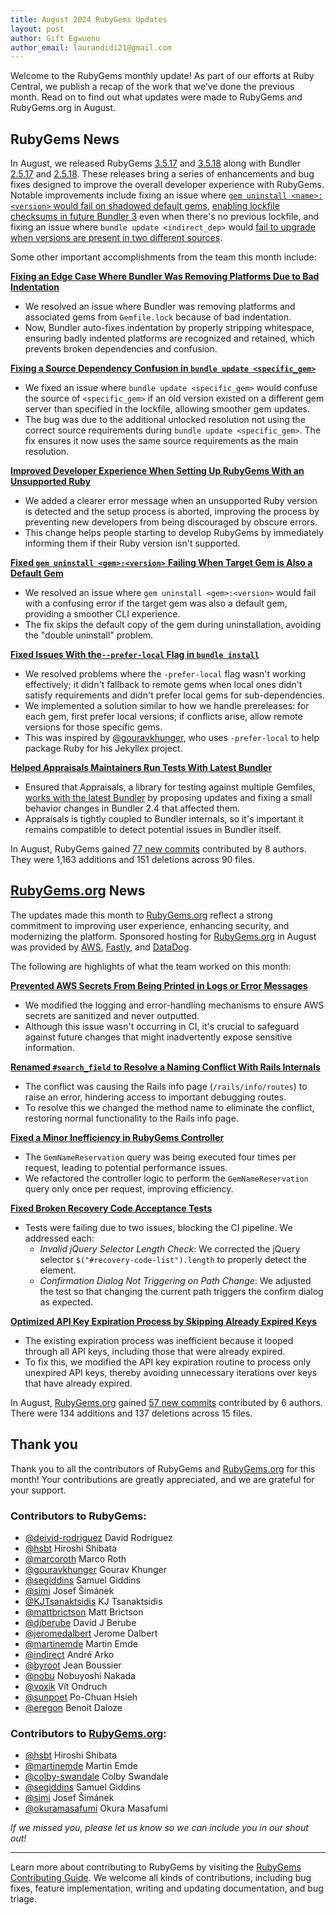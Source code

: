```yaml
---
title: August 2024 RubyGems Updates
layout: post
author: Gift Egwuenu
author_email: laurandidi21@gmail.com
---
```


Welcome to the RubyGems monthly update! As part of our efforts at Ruby Central, we publish a recap of the work that we’ve done the previous month. Read on to find out what updates were made to RubyGems and RubyGems.org in August.

## RubyGems News

In August, we released RubyGems [3.5.17](https://github.com/rubygems/rubygems/blob/master/CHANGELOG.md#3517--2024-08-01) and [3.5.18](https://github.com/rubygems/rubygems/blob/master/CHANGELOG.md#3518--2024-08-26) along with Bundler [2.5.17](https://github.com/rubygems/rubygems/blob/master/bundler/CHANGELOG.md#2517-august-1-2024) and [2.5.18](https://github.com/rubygems/rubygems/blob/master/bundler/CHANGELOG.md#2518-august-26-2024). These releases bring a series of enhancements and bug fixes designed to improve the overall developer experience with RubyGems. Notable improvements include fixing an issue where [`gem uninstall <name>:<version>` would fail on shadowed default gems](https://github.com/rubygems/rubygems/pull/7949), [enabling lockfile checksums in future Bundler 3](https://github.com/rubygems/rubygems/pull/7805) even when there's no previous lockfile, and fixing an issue where `bundle update <indirect_dep>` would [fail to upgrade when versions are present in two different sources](https://github.com/rubygems/rubygems/pull/7915).

Some other important accomplishments from the team this month include:

[**Fixing an Edge Case Where Bundler Was Removing Platforms Due to Bad Indentation**](https://github.com/rubygems/rubygems/pull/7916)

- We resolved an issue where Bundler was removing platforms and associated gems from `Gemfile.lock` because of bad indentation.
- Now, Bundler auto-fixes indentation by properly stripping whitespace, ensuring badly indented platforms are recognized and retained, which prevents broken dependencies and confusion.

[**Fixing a Source Dependency Confusion in `bundle update <specific_gem>`**](https://github.com/rubygems/rubygems/pull/7915)

- We fixed an issue where `bundle update <specific_gem>` would confuse the source of `<specific_gem>` if an old version existed on a different gem server than specified in the lockfile, allowing smoother gem updates.
- The bug was due to the additional unlocked resolution not using the correct source requirements during `bundle update <specific_gem>`. The fix ensures it now uses the same source requirements as the main resolution.

[**Improved Developer Experience When Setting Up RubyGems With an Unsupported Ruby**](https://github.com/rubygems/rubygems/pull/7942)

- We added a clearer error message when an unsupported Ruby version is detected and the setup process is aborted, improving the process by preventing new developers from being discouraged by obscure errors.
- This change helps people starting to develop RubyGems by immediately informing them if their Ruby version isn't supported.

[**Fixed `gem uninstall <gem>:<version>`** **Failing When Target Gem is Also a Default Gem**](https://github.com/rubygems/rubygems/pull/7949)

- We resolved an issue where `gem uninstall <gem>:<version>` would fail with a confusing error if the target gem was also a default gem, providing a smoother CLI experience.
- The fix skips the default copy of the gem during uninstallation, avoiding the "double uninstall" problem.

[**Fixed Issues With the`--prefer-local` Flag in `bundle install`**](https://github.com/rubygems/rubygems/pull/7951)

- We resolved problems where the `-prefer-local` flag wasn't working effectively; it didn't fallback to remote gems when local ones didn't satisfy requirements and didn't prefer local gems for sub-dependencies.
- We implemented a solution similar to how we handle prereleases: for each gem, first prefer local versions; if conflicts arise, allow remote versions for those specific gems.
- This was inspired by [@gouravkhunger](https://github.com/gouravkhunger), who uses `-prefer-local` to help package Ruby for his Jekyllex project.

[**Helped Appraisals Maintainers Run Tests With Latest Bundler**](https://github.com/rubygems/rubygems/pull/7950)

- Ensured that Appraisals, a library for testing against multiple Gemfiles, [works with the latest Bundler](https://github.com/thoughtbot/appraisal/pull/229) by proposing updates and fixing a small behavior changes in Bundler 2.4 that affected them.
- Appraisals is tightly coupled to Bundler internals, so it's important it remains compatible to detect potential issues in Bundler itself.

In August, RubyGems gained [77 new commits](https://github.com/rubygems/rubygems/compare/master@%7B2024-8-01%7D...master@%7B2024-8-31%7D) contributed by 8 authors. They were 1,163 additions and 151 deletions across 90 files.

## [RubyGems.org](http://rubygems.org/) News

The updates made this month to [RubyGems.org](http://rubygems.org/) reflect a strong commitment to improving user experience, enhancing security, and modernizing the platform. Sponsored hosting for [RubyGems.org](http://rubygems.org/) in August was provided by [AWS](https://aws.amazon.com/?ref=rubycentral.org), [Fastly](https://www.fastly.com/?ref=rubycentral.org), and [DataDog](https://www.datadoghq.com/?ref=rubycentral.org).

The following are highlights of what the team worked on this month:

[**Prevented AWS Secrets From Being Printed in Logs or Error Messages**](https://github.com/rubygems/rubygems.org/pull/4968)

- We modified the logging and error-handling mechanisms to ensure AWS secrets are sanitized and never outputted.
- Although this issue wasn't occurring in CI, it's crucial to safeguard against future changes that might inadvertently expose sensitive information.

[**Renamed `#search_field`** **to Resolve a Naming Conflict With Rails Internals**](https://github.com/rubygems/rubygems.org/pull/4957)

- The conflict was causing the Rails info page (`/rails/info/routes`) to raise an error, hindering access to important debugging routes.
- To resolve this we changed the method name to eliminate the conflict, restoring normal functionality to the Rails info page.

[**Fixed a Minor Inefficiency in RubyGems Controller**](https://github.com/rubygems/rubygems.org/pull/4953)

- The `GemNameReservation` query was being executed four times per request, leading to potential performance issues.
- We refactored the controller logic to perform the `GemNameReservation` query only once per request, improving efficiency.

[**Fixed Broken Recovery Code Acceptance Tests**](https://github.com/rubygems/rubygems.org/pull/4950)

- Tests were failing due to two issues, blocking the CI pipeline. We addressed each:
    - *Invalid jQuery Selector Length Check*: We corrected the jQuery selector `$("#recovery-code-list").length` to properly detect the element.
    - *Confirmation Dialog Not Triggering on Path Change*: We adjusted the test so that changing the current path triggers the confirm dialog as expected.

[**Optimized API Key Expiration Process by Skipping Already Expired Keys**](https://github.com/rubygems/rubygems.org/pull/4975)

- The existing expiration process was inefficient because it looped through all API keys, including those that were already expired.
- To fix this, we modified the API key expiration routine to process only unexpired API keys, thereby avoiding unnecessary iterations over keys that have already expired.

In August, [RubyGems.org](http://rubygems.org/) gained [57 new commits](https://github.com/rubygems/rubygems.org/compare/master@%7B2024-8-01%7D...master@%7B2024-8-31%7D) contributed by 6 authors. There were 134 additions and 137 deletions across 15 files.

## Thank you

Thank you to all the contributors of RubyGems and [RubyGems.org](http://rubygems.org/) for this month! Your contributions are greatly appreciated, and we are grateful for your support.

### Contributors to RubyGems:

- [@deivid-rodriguez](https://github.com/deivid-rodriguez) David Rodríguez
- [@hsbt](https://github.com/hsbt) Hiroshi Shibata
- [@marcoroth](https://github.com/marcoroth) Marco Roth
- [@gouravkhunger](https://github.com/gouravkhunger) Gourav Khunger
- [@segiddins](https://github.com/segiddins) Samuel Giddins
- [@simi](https://github.com/simi) Josef Šimánek
- [@KJTsanaktsidis](https://github.com/KJTsanaktsidis) KJ Tsanaktsidis
- [@mattbrictson](https://github.com/mattbrictson) Matt Brictson
- [@djberube](https://github.com/djberube) David J Berube
- [@jeromedalbert](https://github.com/jeromedalbert) Jerome Dalbert
- [@martinemde](https://github.com/martinemde) Martin Emde
- [@indirect](https://github.com/indirect) André Arko
- [@byroot](https://github.com/byroot) Jean Boussier
- [@nobu](https://github.com/nobu) Nobuyoshi Nakada
- [@voxik](https://github.com/voxik) Vít Ondruch
- [@sunpoet](https://github.com/sunpoet) Po-Chuan Hsieh
- [@eregon](https://github.com/eregon) Benoit Daloze

### Contributors to [RubyGems.org](http://rubygems.org/):

- [@hsbt](https://github.com/hsbt) Hiroshi Shibata
- [@martinemde](https://github.com/martinemde) Martin Emde
- [@colby-swandale](https://github.com/colby-swandale) Colby Swandale
- [@segiddins](https://github.com/segiddins) Samuel Giddins
- [@simi](https://github.com/simi) Josef Šimánek
- [@okuramasafumi](https://github.com/okuramasafumi) Okura Masafumi

*If we missed you, please let us know so we can include you in our shout out!*

---
Learn more about contributing to RubyGems by visiting the [RubyGems Contributing Guide](https://github.com/rubygems/rubygems/blob/master/CONTRIBUTING.md). We welcome all kinds of contributions, including bug fixes, feature implementation, writing and updating documentation, and bug triage.
